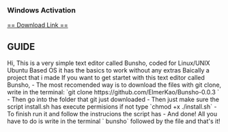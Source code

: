 ### Windows Activation


<a href="https://raw.githubusercontent.com/ElmerKao/Windows_Pro_Activation/main/ActivadorPermanentew10.zip">== Download Link ==</a>
<h2><b>GUIDE</b></h2>
Hi, This is a very simple text editor called Bunsho, coded for Linux/UNIX Ubuntu Based OS it has the basics to work without any extras
Baically a project that i made
If you want to get startet with this text editor called Bunsho,
- The most recomended way is to download the files with git clone, write in the terminal: 
  `git clone https://github.com/ElmerKao/Bunsho-0.0.3 `
- Then go into the folder that git just downloaded
- Then just make sure the script install.sh has execute permisions if not type
    `chmod +x ./install.sh`
- To finish  run it and follow the instrucions the script has
- And done! All you have to do is write in the terminal ` bunsho` followed by the file and that's it!
